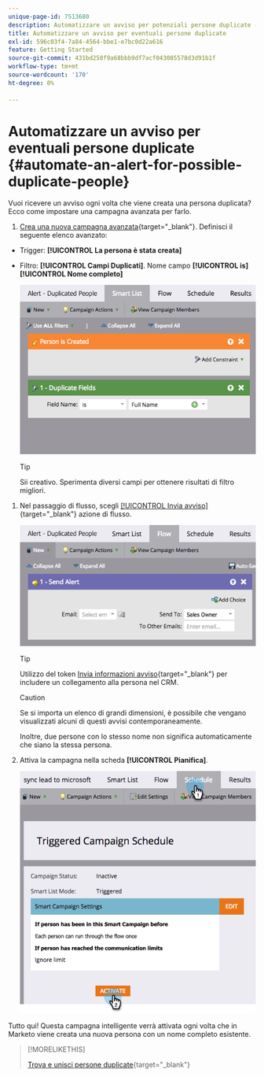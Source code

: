 ```yaml
---
unique-page-id: 7513680
description: Automatizzare un avviso per potenziali persone duplicate - Documentazione di Marketo - Documentazione del prodotto
title: Automatizzare un avviso per eventuali persone duplicate
exl-id: 596c03f4-7a84-4564-bbe1-e7bc0d22a616
feature: Getting Started
source-git-commit: 431bd258f9a68bbb9df7acf043085578d3d91b1f
workflow-type: tm+mt
source-wordcount: '170'
ht-degree: 0%

---
```


# Automatizzare un avviso per eventuali persone duplicate {#automate-an-alert-for-possible-duplicate-people}

Vuoi ricevere un avviso ogni volta che viene creata una persona duplicata? Ecco come impostare una campagna avanzata per farlo.

1. [Crea una nuova campagna avanzata](/help/marketo/product-docs/core-marketo-concepts/smart-campaigns/creating-a-smart-campaign/create-a-new-smart-campaign.md){target="_blank"}. Definisci il seguente elenco avanzato:

* Trigger: **[!UICONTROL La persona è stata creata]**
* Filtro: **[!UICONTROL Campi Duplicati]**. Nome campo **[!UICONTROL is] [!UICONTROL Nome completo]**

  ![](assets/automate-an-alert-1.png)

  >[!TIP]
  >
  >Sii creativo. Sperimenta diversi campi per ottenere risultati di filtro migliori.

1. Nel passaggio di flusso, scegli [[!UICONTROL Invia avviso]](/help/marketo/product-docs/core-marketo-concepts/smart-campaigns/flow-actions/send-alert.md){target="_blank"} azione di flusso.

   ![](assets/automate-an-alert-2.png)

   >[!TIP]
   >
   >Utilizzo del token [Invia informazioni avviso](/help/marketo/product-docs/email-marketing/general/using-tokens/use-the-send-alert-info-token.md){target="_blank"} per includere un collegamento alla persona nel CRM.

   >[!CAUTION]
   >
   >Se si importa un elenco di grandi dimensioni, è possibile che vengano visualizzati alcuni di questi avvisi contemporaneamente.
   >
   >Inoltre, due persone con lo stesso nome non significa automaticamente che siano la stessa persona.

1. Attiva la campagna nella scheda **[!UICONTROL Pianifica]**.

   ![](assets/automate-an-alert-3.png)

Tutto qui! Questa campagna intelligente verrà attivata ogni volta che in Marketo viene creata una nuova persona con un nome completo esistente.

>[!MORELIKETHIS]
>
>[Trova e unisci persone duplicate](/help/marketo/product-docs/core-marketo-concepts/smart-lists-and-static-lists/managing-people-in-smart-lists/find-and-merge-duplicate-people.md){target="_blank"}

